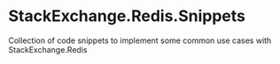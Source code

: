 # StackExchange.Redis.Snippets
Collection of code snippets to implement some common use cases with StackExchange.Redis
